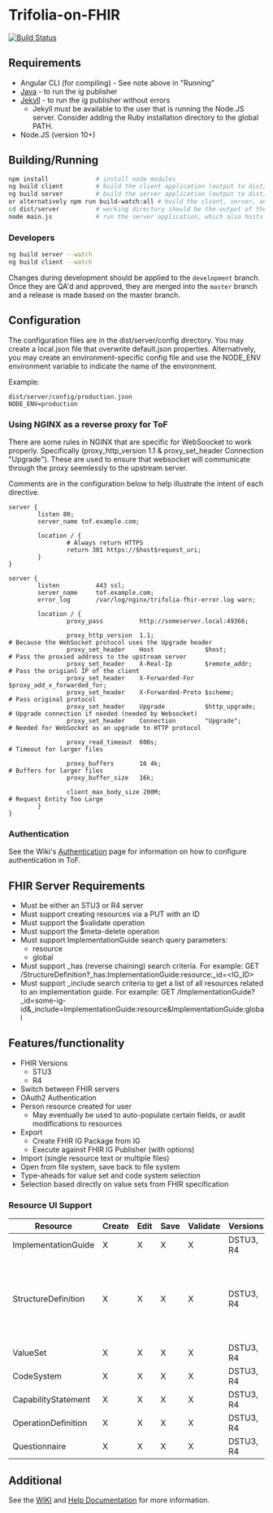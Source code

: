 # Trifolia-on-FHIR

[![Build Status](https://travis-ci.org/lantanagroup/trifolia-on-fhir.svg?branch=master)](https://travis-ci.org/lantanagroup/trifolia-on-fhir)


## Requirements

* Angular CLI (for compiling) - See note above in "Running"
* [Java](https://www.java.com/en/download/) - to run the ig publisher
* [Jekyll](http://jekyll-windows.juthilo.com/2-jekyll-gem/) - to run the ig publisher without errors
    * Jekyll must be available to the user that is running the Node.JS server. Consider adding the Ruby installation directory to the global PATH.
* Node.JS (version 10+)

## Building/Running

```bash
npm install             # install node modules
ng build client         # build the client application (output to dist/client)
ng build server         # build the server application (output to dist/server)
or alternatively npm run build-watch:all # build the client, server, and tools application concurrently (output to dist/server)
cd dist/server          # working directory should be the output of the server
node main.js            # run the server application, which also hosts the client application
```

### Developers

```bash
ng build server --watch
ng build client --watch
```

Changes during development should be applied to the `development` branch. Once they are QA'd and approved, they are merged into the `master` branch and a release is made based on the master branch.

## Configuration

The configuration files are in the dist/server/config directory. You may create a local.json file that overwrite default.json properties. Alternatively, you may create an environment-specific config file and use the NODE_ENV environment variable to indicate the name of the environment.

Example:
```
dist/server/config/production.json
NODE_ENV=production
```

### Using NGINX as a reverse proxy for ToF

There are some rules in NGINX that are specific for WebSoocket to work properly. Specifically (proxy_http_version 1.1 & proxy_set_header Connection "Upgrade"). These are used to ensure that websocket will communicate through the proxy seemlessly to the upstream server.

Comments are in the configuration below to help illustrate the intent of each directive.

```
server {
        listen 80;
        server_name tof.example.com;

        location / {
                # Always return HTTPS
                return 301 https://$host$request_uri;
        }
}

server {
        listen          443 ssl;
        server_name     tof.example.com;
        error_log       /var/log/nginx/trifolia-fhir-error.log warn;
		
        location / {
                proxy_pass          http://someserver.local:49366;

                proxy_http_version  1.1;                                          # Because the WebSocket protocol uses the Upgrade header
                proxy_set_header    Host              $host;                      # Pass the proxied address to the upstream server
                proxy_set_header    X-Real-Ip         $remote_addr;               # Pass the origianl IP of the client
                proxy_set_header    X-Forwarded-For   $proxy_add_x_forwarded_for; 
                proxy_set_header    X-Forwarded-Proto $scheme;                    # Pass original protocol
                proxy_set_header    Upgrade           $http_upgrade;              # Upgrade connection if needed (needed by Websocket)
                proxy_set_header    Connection        "Upgrade";                  # Needed for WebSocket as an upgrade to HTTP protocol

                proxy_read_timeout  600s;                                         # Timeout for larger files

                proxy_buffers       16 4k;                                        # Buffers for larger files
                proxy_buffer_size   16k;

                client_max_body_size 200M;                                        # Request Entity Too Large
        }
}
```

### Authentication

See the Wiki's [Authentication](https://github.com/lantanagroup/trifolia-on-fhir/wiki/Authentication) page for information on how to configure authentication in ToF. 

## FHIR Server Requirements

* Must be either an STU3 or R4 server
* Must support creating resources via a PUT with an ID
* Must support the $validate operation
* Must support the $meta-delete operation
* Must support ImplementationGuide search query parameters:
  * resource
  * global
* Must support _has (reverse chaining) search criteria. For example: GET /StructureDefinition?_has:ImplementationGuide:resource:_id=<IG_ID>
* Must support _include search criteria to get a list of all resources related to an implementation guide. For example: GET /ImplementationGuide?_id=some-ig-id&_include=ImplementationGuide:resource&ImplementationGuide:global

## Features/functionality
* FHIR Versions
    * STU3
    * R4
* Switch between FHIR servers
* OAuth2 Authentication
* Person resource created for user
    * May eventually be used to auto-populate certain fields, or audit modifications to resources
* Export
    * Create FHIR IG Package from IG
    * Execute against FHIR IG Publisher (with options)
* Import (single resource text or multiple files)
* Open from file system, save back to file system
* Type-aheads for value set and code system selection
* Selection based directly on value sets from FHIR specification

### Resource UI Support

| Resource | Create | Edit | Save | Validate | Versions | Additional | Not supported | Notes |
| -------- | ------ | ---- | ---- | -------- | ------ | ------ | ----- | ------ |
| ImplementationGuide | X | X | X | X | DSTU3, R4 | | | |
| StructureDefinition | X | X | X | X | DSTU3, R4 | | | Element definitions support both DSTU3 and R4. Other properties in StructureDefinition may be different for R4. |
| ValueSet | X | X | X | X | DSTU3, R4 | $expand | .compose.include.concept.designation | |
| CodeSystem | X | X | X | X | DSTU3, R4 | | | |
| CapabilityStatement | X | X | X | X | DSTU3, R4 | | | |
| OperationDefinition | X | X | X | X | DSTU3, R4 | | | |
| Questionnaire | X | X | X | X | DSTU3, R4 | | | |

## Additional

See the [WIKI](https://github.com/lantanagroup/trifolia-on-fhir/wiki) and [Help Documentation](https://trifolia-fhir-dev.lantanagroup.com/help) for more information.
